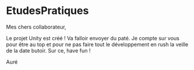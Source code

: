 EtudesPratiques
===============
Mes chers collaborateur,

Le projet Unity est créé ! Va falloir envoyer du paté. Je compte sur vous pour être au top et pour ne pas faire tout le développement en rush la veille de la date butoir. Sur ce, have fun !

Auré